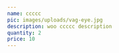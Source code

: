 ```yaml
---
name: ccccc
pic: images/uploads/vag-eye.jpg
description: woo ccccc description
quantity: 2
price: 10
---
```



